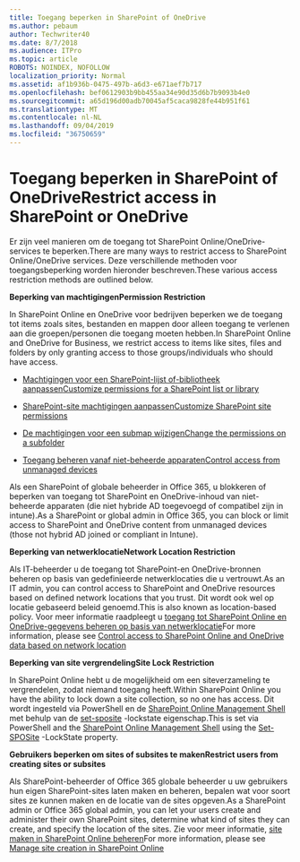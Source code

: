 ```yaml
---
title: Toegang beperken in SharePoint of OneDrive
ms.author: pebaum
author: Techwriter40
ms.date: 8/7/2018
ms.audience: ITPro
ms.topic: article
ROBOTS: NOINDEX, NOFOLLOW
localization_priority: Normal
ms.assetid: af1b936b-0475-497b-a6d3-e671aef7b717
ms.openlocfilehash: bef0612903b9bb455aa34e90d35d6b7b9093b4e0
ms.sourcegitcommit: a65d196d00adb70045af5caca9828fe44b951f61
ms.translationtype: MT
ms.contentlocale: nl-NL
ms.lasthandoff: 09/04/2019
ms.locfileid: "36750659"
---
```

# <a name="restrict-access-in-sharepoint-or-onedrive"></a><span data-ttu-id="05ba6-102">Toegang beperken in SharePoint of OneDrive</span><span class="sxs-lookup"><span data-stu-id="05ba6-102">Restrict access in SharePoint or OneDrive</span></span>

<span data-ttu-id="05ba6-103">Er zijn veel manieren om de toegang tot SharePoint Online/OneDrive-services te beperken.</span><span class="sxs-lookup"><span data-stu-id="05ba6-103">There are many ways to restrict access to SharePoint Online/OneDrive services.</span></span> <span data-ttu-id="05ba6-104">Deze verschillende methoden voor toegangsbeperking worden hieronder beschreven.</span><span class="sxs-lookup"><span data-stu-id="05ba6-104">These various access restriction methods are outlined below.</span></span> 

<span data-ttu-id="05ba6-105">**Beperking van machtigingen**</span><span class="sxs-lookup"><span data-stu-id="05ba6-105">**Permission Restriction**</span></span>

<span data-ttu-id="05ba6-106">In SharePoint Online en OneDrive voor bedrijven beperken we de toegang tot items zoals sites, bestanden en mappen door alleen toegang te verlenen aan die groepen/personen die toegang moeten hebben.</span><span class="sxs-lookup"><span data-stu-id="05ba6-106">In SharePoint Online and OneDrive for Business, we restrict access to items like sites, files and folders by only granting access to those groups/individuals who should have access.</span></span>

- [<span data-ttu-id="05ba6-107">Machtigingen voor een SharePoint-lijst of-bibliotheek aanpassen</span><span class="sxs-lookup"><span data-stu-id="05ba6-107">Customize permissions for a SharePoint list or library</span></span>](https://support.office.com/article/Customize-permissions-for-a-SharePoint-list-or-library-02d770f3-59eb-4910-a608-5f84cc297782)

- [<span data-ttu-id="05ba6-108">SharePoint-site machtigingen aanpassen</span><span class="sxs-lookup"><span data-stu-id="05ba6-108">Customize SharePoint site permissions</span></span>](https://docs.microsoft.com/sharepoint/customize-sharepoint-site-permissions)

- [<span data-ttu-id="05ba6-109">De machtigingen voor een submap wijzigen</span><span class="sxs-lookup"><span data-stu-id="05ba6-109">Change the permissions on a subfolder</span></span>](https://support.office.com/article/Change-the-permissions-on-a-subfolder-5427BD7C-F20A-4F75-8CF2-5359DD45A1A6)

- [<span data-ttu-id="05ba6-110">Toegang beheren vanaf niet-beheerde apparaten</span><span class="sxs-lookup"><span data-stu-id="05ba6-110">Control access from unmanaged devices</span></span>](https://docs.microsoft.com/sharepoint/control-access-from-unmanaged-devices)

<span data-ttu-id="05ba6-111">Als een SharePoint of globale beheerder in Office 365, u blokkeren of beperken van toegang tot SharePoint en OneDrive-inhoud van niet-beheerde apparaten (die niet hybride AD toegevoegd of compatibel zijn in intune).</span><span class="sxs-lookup"><span data-stu-id="05ba6-111">As a SharePoint or global admin in Office 365, you can block or limit access to SharePoint and OneDrive content from unmanaged devices (those not hybrid AD joined or compliant in Intune).</span></span>

<span data-ttu-id="05ba6-112">**Beperking van netwerklocatie**</span><span class="sxs-lookup"><span data-stu-id="05ba6-112">**Network Location Restriction**</span></span>

<span data-ttu-id="05ba6-113">Als IT-beheerder u de toegang tot SharePoint-en OneDrive-bronnen beheren op basis van gedefinieerde netwerklocaties die u vertrouwt.</span><span class="sxs-lookup"><span data-stu-id="05ba6-113">As an IT admin, you can control access to SharePoint and OneDrive resources based on defined network locations that you trust.</span></span> <span data-ttu-id="05ba6-114">Dit wordt ook wel op locatie gebaseerd beleid genoemd.</span><span class="sxs-lookup"><span data-stu-id="05ba6-114">This is also known as location-based policy.</span></span> <span data-ttu-id="05ba6-115">Voor meer informatie raadpleegt u [toegang tot SharePoint Online en OneDrive-gegevens beheren op basis van netwerklocatie](https://docs.microsoft.com/sharepoint/control-access-based-on-network-location)</span><span class="sxs-lookup"><span data-stu-id="05ba6-115">For more information, please see [Control access to SharePoint Online and OneDrive data based on network location](https://docs.microsoft.com/sharepoint/control-access-based-on-network-location)</span></span>

<span data-ttu-id="05ba6-116">**Beperking van site vergrendeling**</span><span class="sxs-lookup"><span data-stu-id="05ba6-116">**Site Lock Restriction**</span></span> 

<span data-ttu-id="05ba6-117">In SharePoint Online hebt u de mogelijkheid om een siteverzameling te vergrendelen, zodat niemand toegang heeft.</span><span class="sxs-lookup"><span data-stu-id="05ba6-117">Within SharePoint Online you have the ability to lock down a site collection, so no one has access.</span></span> <span data-ttu-id="05ba6-118">Dit wordt ingesteld via PowerShell en de [SharePoint Online Management Shell](https://docs.microsoft.com/powershell/sharepoint/sharepoint-online/connect-sharepoint-online?view=sharepoint-ps) met behulp van de [set-sposite](https://docs.microsoft.com/powershell/module/sharepoint-online/set-sposite?view=sharepoint-ps) -lockstate eigenschap.</span><span class="sxs-lookup"><span data-stu-id="05ba6-118">This is set via PowerShell and the [SharePoint Online Management Shell](https://docs.microsoft.com/powershell/sharepoint/sharepoint-online/connect-sharepoint-online?view=sharepoint-ps) using the [Set-SPOSite](https://docs.microsoft.com/powershell/module/sharepoint-online/set-sposite?view=sharepoint-ps) -LockState property.</span></span>

<span data-ttu-id="05ba6-119">**Gebruikers beperken om sites of subsites te maken**</span><span class="sxs-lookup"><span data-stu-id="05ba6-119">**Restrict users from creating sites or subsites**</span></span>

<span data-ttu-id="05ba6-120">Als SharePoint-beheerder of Office 365 globale beheerder u uw gebruikers hun eigen SharePoint-sites laten maken en beheren, bepalen wat voor soort sites ze kunnen maken en de locatie van de sites opgeven.</span><span class="sxs-lookup"><span data-stu-id="05ba6-120">As a SharePoint admin or Office 365 global admin, you can let your users create and administer their own SharePoint sites, determine what kind of sites they can create, and specify the location of the sites.</span></span> <span data-ttu-id="05ba6-121">Zie voor meer informatie, [site maken in SharePoint Online beheren](https://docs.microsoft.com/sharepoint/manage-site-creation)</span><span class="sxs-lookup"><span data-stu-id="05ba6-121">For more information, please see [Manage site creation in SharePoint Online](https://docs.microsoft.com/sharepoint/manage-site-creation)</span></span>


